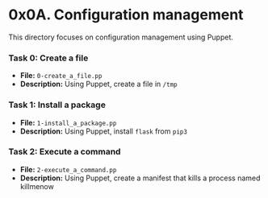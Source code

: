 # 0x0A. Configuration management

This directory focuses on configuration management using Puppet.

### Task 0: Create a file
- **File:** `0-create_a_file.pp`
- **Description:** Using Puppet, create a file in `/tmp`

### Task 1: Install a package
- **File:** `1-install_a_package.pp`
- **Description:** Using Puppet, install `flask` from `pip3`

### Task 2: Execute a command
- **File:** `2-execute_a_command.pp`
- **Description:** Using Puppet, create a manifest that kills a process named killmenow
